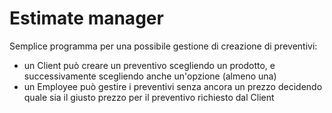 # Estimate manager

Semplice programma per una possibile gestione di creazione di preventivi:
  - un Client può creare un preventivo scegliendo un prodotto, e successivamente scegliendo anche un'opzione (almeno una)
  - un Employee può gestire i preventivi senza ancora un prezzo decidendo quale sia il giusto prezzo per il preventivo richiesto dal Client
